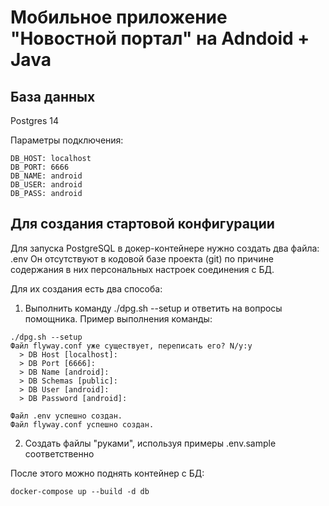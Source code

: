 #  Мобильное приложение "Новостной портал" на Adndoid + Java
## База данных

Postgres 14

Параметры подключения:

    DB_HOST: localhost
    DB_PORT: 6666
    DB_NAME: android
    DB_USER: android
    DB_PASS: android

## Для создания стартовой конфигурации

Для запуска PostgreSQL в докер-контейнере нужно создать два файла: .env 
Он отсутствуют в кодовой базе проекта (git) по причине содержания в них персональных настроек соединения с БД.

Для их создания есть два способа:

1. Выполнить команду ./dpg.sh --setup и ответить на вопросы помощника. Пример выполнения команды:

```shell
./dpg.sh --setup
Файл flyway.conf уже существует, переписать его? N/y:y
  > DB Host [localhost]: 
  > DB Port [6666]: 
  > DB Name [android]: 
  > DB Schemas [public]: 
  > DB User [android]: 
  > DB Password [android]: 

Файл .env успешно создан.
Файл flyway.conf успешно создан.
```

2. Создать файлы "руками", используя примеры .env.sample соответственно

После этого можно поднять контейнер с БД:

```shell
docker-compose up --build -d db
```